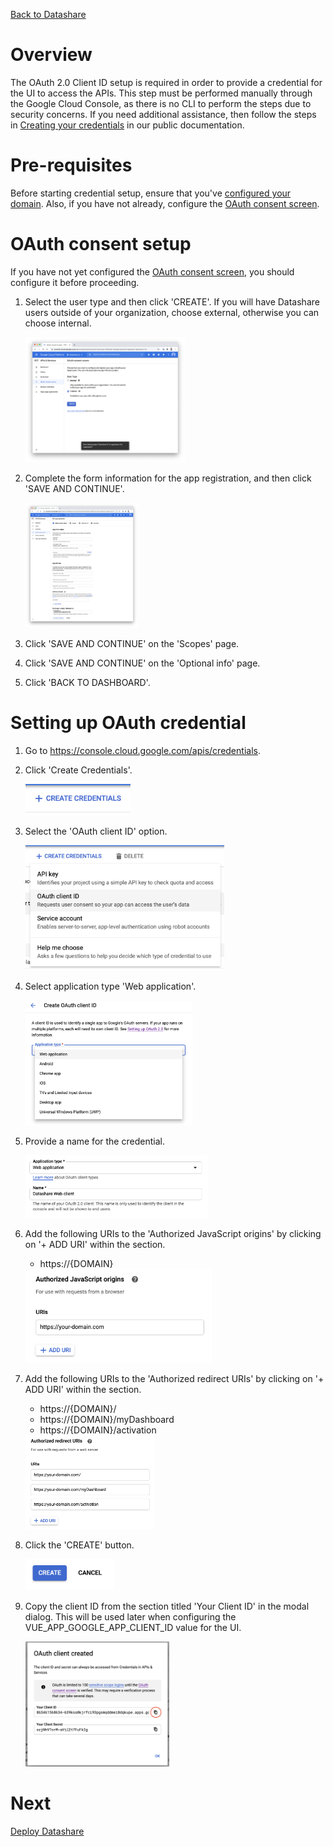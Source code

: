 [Back to Datashare](./README.md)

# Overview
The OAuth 2.0 Client ID setup is required in order to provide a credential for the UI to access the APIs. This step must be performed manually through the Google Cloud Console, as there is no CLI to perform the steps due to security concerns. If you need additional assistance, then follow the steps in [Creating your credentials](https://cloud.google.com/docs/authentication/end-user#creating_your_client_credentials)
in our public documentation.

# Pre-requisites
Before starting credential setup, ensure that you've [configured your domain](./DOMAIN_SETUP.md). Also, if you have not already, configure the [OAuth consent screen](https://console.cloud.google.com/apis/credentials/consent).

# OAuth consent setup
If you have not yet configured the [OAuth consent screen](https://console.cloud.google.com/apis/credentials/consent), you should configure it before proceeding.

1. Select the user type and then click 'CREATE'. If you will have Datashare users outside of your organization, choose external, otherwise you can choose internal.

    <img src="./assets/credentials/1-oauth_consent_screen.png" alt="OAuth consent screen" height="200"/>

2. Complete the form information for the app registration, and then click 'SAVE AND CONTINUE'.

    <img src="./assets/credentials/2-oauth_consent_screen.png" alt="OAuth consent screen" height="200"/>

3. Click 'SAVE AND CONTINUE' on the 'Scopes' page.
4. Click 'SAVE AND CONTINUE' on the 'Optional info' page.
5. Click 'BACK TO DASHBOARD'.

# Setting up OAuth credential
1. Go to https://console.cloud.google.com/apis/credentials.
2. Click 'Create Credentials'.

    <img src="./assets/credentials/create_credentials_button.png" alt="Create credentials button" height="50"/>

3. Select the 'OAuth client ID' option.

    <img src="./assets/credentials/select_oauth_client_id.png" alt="Select OAuth client ID" height="200"/>

4. Select application type 'Web application'.

    <img src="./assets/credentials/select_application_type.png" alt="Select application type 'Web application'" height="200"/>

5. Provide a name for the credential.

    <img src="./assets/credentials/input_application_name.png" alt="Provide credential name" height="100"/>

6. Add the following URIs to the 'Authorized JavaScript origins' by clicking on '+ ADD URI' within the section.
    - https://{DOMAIN}

    <img src="./assets/credentials/authorized_javascript_origins.png" alt="Add authorized javascript origins" height="150"/>

7. Add the following URIs to the 'Authorized redirect URIs' by clicking on '+ ADD URI' within the section.
    - https://{DOMAIN}/
    - https://{DOMAIN}/myDashboard
    - https://{DOMAIN}/activation

    <img src="./assets/credentials/authorized_redirect_uris.png" alt="Add authorized redirect URIs" height="150"/>

8. Click the 'CREATE' button.

    <img src="./assets/credentials/create_button.png" alt="Create button" height="50"/>

9. Copy the client ID from the section titled 'Your Client ID' in the modal dialog. This will be used later when configuring the VUE_APP_GOOGLE_APP_CLIENT_ID value for the UI.

    <img src="./assets/credentials/oauth_client_created.png" alt="OAuth client created" height="200"/>

# Next
[Deploy Datashare](./marketplace/README.md#deploy_from_cli)